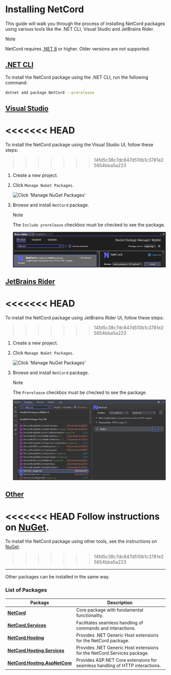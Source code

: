 # Installing NetCord

This guide will walk you through the process of installing NetCord packages using various tools like the .NET CLI, Visual Studio and JetBrains Rider.

> [!NOTE]
> NetCord requires [.NET 8](https://dotnet.microsoft.com/download/dotnet/8.0) or higher. Older versions are not supported.

## [.NET CLI](#tab/dotnet-cli)

To install the NetCord package using the .NET CLI, run the following command:
```bash
dotnet add package NetCord --prerelease
```

## [Visual Studio](#tab/visual-studio)

<<<<<<< HEAD
=======
To install the NetCord package using the Visual Studio UI, follow these steps:

>>>>>>> 14fd5c38c7dc847d510b1c3781e25654bba5a223
1. Create a new project.

2. Click `Manage NuGet Packages`.

   ![Click 'Manage NuGet Packages'](../../images/installation_VisualStudio_1.png)

3. Browse and install `NetCord` package.

   > [!NOTE]
   > The `Include prerelease` checkbox must be checked to see the package.

   ![Browse and install 'NetCord' package](../../images/installation_VisualStudio_2.png)

## [JetBrains Rider](#tab/rider)

<<<<<<< HEAD
=======
To install the NetCord package using JetBrains Rider UI, follow these steps:

>>>>>>> 14fd5c38c7dc847d510b1c3781e25654bba5a223
1. Create a new project.

2. Click `Manage NuGet Packages`.

   ![Click 'Manage NuGet Packages'](../../images/installation_JetBrainsRider_1.png)

3. Browse and install `NetCord` package.

   > [!NOTE]
   > The `Prerelease` checkbox must be checked to see the package.

   ![Browse and install 'NetCord' package](../../images/installation_JetBrainsRider_2.png)

## [Other](#tab/other)

<<<<<<< HEAD
Follow instructions on [NuGet](https://www.nuget.org/packages/NetCord).
=======
To install the NetCord package using other tools, see the instructions on [NuGet](https://www.nuget.org/packages/NetCord).
>>>>>>> 14fd5c38c7dc847d510b1c3781e25654bba5a223

***

Other packages can be installed in the same way.

### List of Packages

| Package                                                                                     | Description                                                                  |
|---------------------------------------------------------------------------------------------|------------------------------------------------------------------------------|
| **[NetCord](https://www.nuget.org/packages/NetCord)**                                       | Core package with fundamental functionality.                                 |
| **[NetCord.Services](https://www.nuget.org/packages/NetCord.Services)**                     | Facilitates seamless handling of commands and interactions.                  |
| **[NetCord.Hosting](https://www.nuget.org/packages/NetCord.Hosting)**                       | Provides .NET Generic Host extensions for the NetCord package.               |
| **[NetCord.Hosting.Services](https://www.nuget.org/packages/NetCord.Hosting.Services)**     | Provides .NET Generic Host extensions for the NetCord.Services package.      |
| **[NetCord.Hosting.AspNetCore](https://www.nuget.org/packages/NetCord.Hosting.AspNetCore)** | Provides ASP.NET Core extensions for seamless handling of HTTP interactions. |
